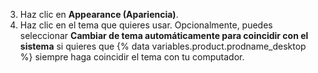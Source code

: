 3. Haz clic en **Appearance (Apariencia)**.
4. Haz clic en el tema que quieres usar. Opcionalmente, puedes seleccionar **Cambiar de tema automáticamente para coincidir con el sistema** si quieres que {% data variables.product.prodname_desktop %} siempre haga coincidir el tema con tu computador.
